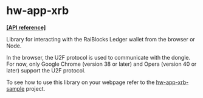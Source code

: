 # hw-app-xrb

**[[API reference]](http://www.roosmaa.net/hw-app-xrb/)**

Library for interacting with the RaiBlocks Ledger wallet from the browser or Node.

In the browser, the U2F protocol is used to communicate with the dongle. For now, only Google Chrome (version 38 or later) and Opera (version 40 or later) support the U2F protocol.

To see how to use this library on your webpage refer to the [hw-app-xrb-sample](https://github.com/roosmaa/hw-app-xrb-sample/) project.
